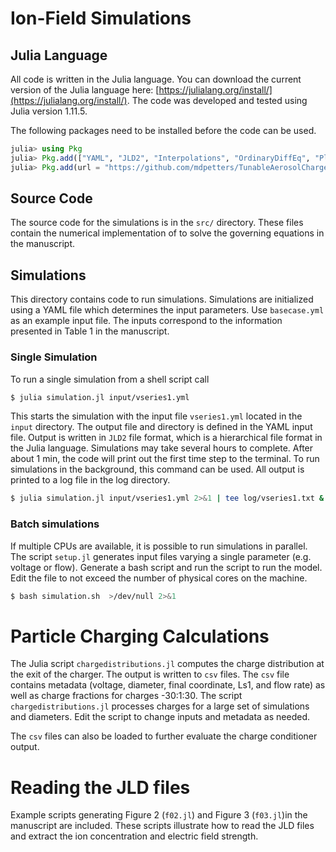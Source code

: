 # Ion-Field Simulations

## Julia Language

All code is written in the Julia language. You can download the current version of the Julia language here: [https://julialang.org/install/](https://julialang.org/install/). The code was developed and tested using Julia version 1.11.5.

The following packages need to be installed before the code can be used.

```julia
julia> using Pkg
julia> Pkg.add(["YAML", "JLD2", "Interpolations", "OrdinaryDiffEq", "Plots", "Roots", "QuadGK", "DataFrames", "CSV", "Random"])
julia> Pkg.add(url = "https://github.com/mdpetters/TunableAerosolCharger.git")
```

## Source Code

The source code for the simulations is in the `src/` directory. These files contain the numerical implementation of to solve the governing equations in the manuscript.

## Simulations 

This directory contains code to run simulations. Simulations are initialized using a YAML file which determines the input parameters. Use `basecase.yml` as an example input file. The inputs correspond to the information presented in Table 1 in the manuscript.

### Single Simulation

To run a single simulation from a shell script call

```bash
$ julia simulation.jl input/vseries1.yml
```

This starts the simulation with the input file `vseries1.yml` located in the `input` directory. The output file and directory is defined in the YAML input file. Output is written in `JLD2` file format, which is a hierarchical file format in the Julia language. Simulations may take several hours to complete. After about 1 min, the code will print out the first time step to the terminal. To run simulations in the background, this command can be used. All output is printed to a log file in the log directory.

```bash
$ julia simulation.jl input/vseries1.yml 2>&1 | tee log/vseries1.txt &
```

### Batch simulations

If multiple CPUs are available, it is possible to run simulations in parallel. The script `setup.jl` generates input files varying a single parameter (e.g. voltage or flow). Generate a bash script and run the script to run the model. Edit the file to not exceed the number of physical cores on the machine.

```bash
$ bash simulation.sh  >/dev/null 2>&1
```

# Particle Charging Calculations

The Julia script `chargedistributions.jl` computes the charge distribution at the exit of the charger. The output is written to `csv` files. The `csv` file contains metadata (voltage, diameter, final coordinate, Ls1, and flow rate) as well as charge fractions for charges -30:1:30. The script `chargedistributions.jl` processes charges for a large set of simulations and diameters. Edit the script to change inputs and metadata as needed. 

The `csv` files can also be loaded to further evaluate the charge conditioner output.

# Reading the JLD files

Example scripts generating Figure 2 (`f02.jl`) and Figure 3 (`f03.jl`)in the manuscript are included. These scripts illustrate how to read the JLD files and extract the ion concentration and electric field strength.
